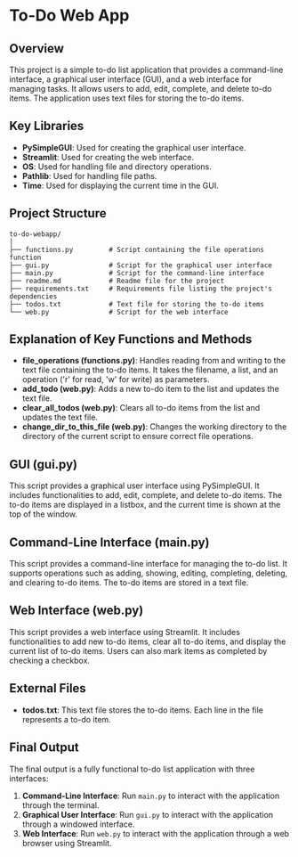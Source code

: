 # To-Do Web App

## Overview
This project is a simple to-do list application that provides a command-line interface, a graphical user interface (GUI), and a web interface for managing tasks. It allows users to add, edit, complete, and delete to-do items. The application uses text files for storing the to-do items.

## Key Libraries
- **PySimpleGUI**: Used for creating the graphical user interface.
- **Streamlit**: Used for creating the web interface.
- **OS**: Used for handling file and directory operations.
- **Pathlib**: Used for handling file paths.
- **Time**: Used for displaying the current time in the GUI.

## Project Structure
```
to-do-webapp/
│
├── functions.py         # Script containing the file operations function
├── gui.py               # Script for the graphical user interface
├── main.py              # Script for the command-line interface
├── readme.md            # Readme file for the project
├── requirements.txt     # Requirements file listing the project's dependencies
├── todos.txt            # Text file for storing the to-do items
└── web.py               # Script for the web interface
```

## Explanation of Key Functions and Methods
- **file_operations (functions.py)**: Handles reading from and writing to the text file containing the to-do items. It takes the filename, a list, and an operation ('r' for read, 'w' for write) as parameters.
- **add_todo (web.py)**: Adds a new to-do item to the list and updates the text file.
- **clear_all_todos (web.py)**: Clears all to-do items from the list and updates the text file.
- **change_dir_to_this_file (web.py)**: Changes the working directory to the directory of the current script to ensure correct file operations.

## GUI (gui.py)
This script provides a graphical user interface using PySimpleGUI. It includes functionalities to add, edit, complete, and delete to-do items. The to-do items are displayed in a listbox, and the current time is shown at the top of the window.

## Command-Line Interface (main.py)
This script provides a command-line interface for managing the to-do list. It supports operations such as adding, showing, editing, completing, deleting, and clearing to-do items. The to-do items are stored in a text file.

## Web Interface (web.py)
This script provides a web interface using Streamlit. It includes functionalities to add new to-do items, clear all to-do items, and display the current list of to-do items. Users can also mark items as completed by checking a checkbox.

## External Files
- **todos.txt**: This text file stores the to-do items. Each line in the file represents a to-do item.

## Final Output
The final output is a fully functional to-do list application with three interfaces:
1. **Command-Line Interface**: Run `main.py` to interact with the application through the terminal.
2. **Graphical User Interface**: Run `gui.py` to interact with the application through a windowed interface.
3. **Web Interface**: Run `web.py` to interact with the application through a web browser using Streamlit.
